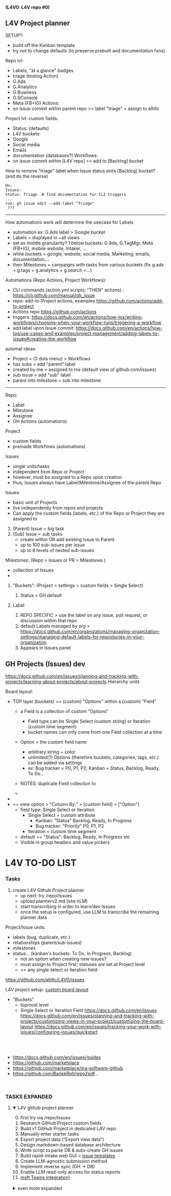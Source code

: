 #### (L4V0: L4V repo #0)
 


## L4V Project planner

SETUP?: 
- build off the Kanban template
- try not to change defaults (to preserve prebuilt and documentation fxns) 
 



Repo lvl: 
- Labels, "at a glance"  badges
- triage (testing Action) 
- G.Ads
- G.Analytics
- G.Business
- G.SConsole
- Meta (FB+IG) 
Actions: 
- on issue commit within parent repo >> label "triage" + assign to alhllc 

Project lvl:
custom fields:
- Status: (defaults)
- L4V buckets: 
- Google
- Social media
- Emails
- documentation (databases?) 
Workflows: 
- on issue commit within [L4V repo] >> add to [Backlog] bucket 


How to remove "triage" label when Issue status exits [Backlog] bucket? (and do the reverse) 

```
On:
Issues:
Status: Triage  # find documentation for CLI triggers
... 
run: gh issue edit --add-label "Triage" 
 ???

```


----------------------------------


How automations work will determine the usecase for Labels
- automation ex: G.Ads label > Google bucket
- Labels = displayed in ~all views
- set as middle granularity? 1 below buckets: G.Ads, G.TagMgr, Meta (FB+IG), mobile website, Intaker, ...
- while buckets = google, website, social media, Marketing, emails, documentation,...
- then Milestones = campaigns with tasks from various buckets (fix g.ads = g.tags + g.analytics + g.search +...)

  
Automations (Repo Actions, Project Workflows):
- CLI commands (action.yml scripts; "THEN" actions) : https://cli.github.com/manual/gh_issue
- repo: add-to-Project actions, examples https://github.com/actions/add-to-project
- Actions repo https://github.com/actions
- triggers: https://docs.github.com/en/actions/how-tos/writing-workflows/choosing-when-your-workflow-runs/triggering-a-workflow
- add label upon Issue commit: https://docs.github.com/en/actions/how-tos/use-cases-and-examples/project-management/adding-labels-to-issues#creating-the-workflow

automat ideas: 
- Project > (3 dots menu) > Workflows 
- has subs = add "parent" label
- created by me = assigned to me (default view of github.com/issues)
- sub issue = add "sub" label 
- parent into milestone = sub into milestone


----------------------------------

Repo: 
- Label
- Milestone
- Assignee
- GH Actions (automations)

Project
- custom fields
- premade Workflows (automations) 

Issues
- single units/tasks
- independent from Repo or Project
- however, must be assigned to a Repo upon creation
- thus, Issues always have Label/Milestone/Assignee of the parent Repo


Issues: 
- basic unit of Projects
- live independently from repos and projects
- Can apply the custom fields (labels, etc.) of the Repo or Project they are assigned to
1. (Parent) Issue = big task
2. (Sub) Issue = sub tasks 
   - create within OR add existing Issue to Parent
   - up to 100 sub-issues per issue
   - up to 8 levels of nested sub-issues



Milestones: (Repo > Issues or PR > Milestones )
- collection of Issues
- 


1. "Buckets": (Project > settings > custom fields > Single Select)
   1. Status = GH default

2. Label 
   1. REPO SPECIFIC > use the label on any issue, pull request, or discussion within that repo
   2. default Labels managed by org > https://docs.github.com/en/organizations/managing-organization-settings/managing-default-labels-for-repositories-in-your-organization
   3. Appears in Issues panel 




## GH Projects (Issues) dev

https://docs.github.com/en/issues/planning-and-tracking-with-projects/learning-about-projects/about-projects
Hierarchy units

Board layout: 

- TOP layer (buckets) == (custom) "Options" within a (custom) "Field" 
  -   a Field is a collection of custom "Options" 
      -   Field type can be Single Select (custom string) or Iteration (custom time segment)
      -  bucket names can only come from one Field collection at a time
   -  Option = the custom field name  
      -  arbitrary string + color
      -  unlimited(?) Options (therefore buckets, categories, tags, etc.) can be added via settings 
      -  ex: Bug tracker = P0, P1, P2; Kanban = Status, Backlog, Ready, To Do...
   -  NOTES: duplicate Field collection to  

  - 
- 
- == view option > "Column By:" > [custom field] > ["Option"]
    -  field type: Single Select or Iteration
       -  Single Select = custom attribute
          -  Kanban: "Status"  Backlog, Ready, In Progress
          -  Bug tracker: "Priority" P0, P1, P2
       -  Iteration = custom time segment
    -  default == "Status": Backlog, Ready, In Progress etc
    -  Visible in group headers and value pickers





# L4V TO-DO LIST

### Tasks

1) create L4V Github Project planner  
   - up next: try /repo/Issues
   - upload plannerv2.md (see nLM)
   - start transcribing in order to learn/dev Issues 
   - once the setup is configured, use LLM to transcribe the remaining planner data 

Project/Issue units: 
- labels (bug, duplicate, etc.) 
- relationships (parent/sub issues)
- milestones
- status... (kanban's buckets: To Do, In Progress, Backlog) 
   - not an option when creating new Issues?
   - must assign to Project first; statuses are set at Project level
   - == any single select or iteration field

https://github.com/alhllc/L4V0/issues

L4V project setup: [custom board layout](https://docs.github.com/en/issues/planning-and-tracking-with-projects/customizing-views-in-your-project/customizing-the-board-layout)
- "Buckets"
  - topmost level
  - Single Select or Iteration Field
https://docs.github.com/en/issues
https://docs.github.com/en/issues/planning-and-tracking-with-projects/customizing-views-in-your-project/customizing-the-board-layout
https://docs.github.com/en/issues/tracking-your-work-with-issues/configuring-issues/quickstart


<br>
<br>

- https://docs.github.com/en/issues/guides
- https://github.com/marketplace
- https://github.com/marketplace/jira-software-github
- https://github.com/BankkRoll/repo2pdf .. 

<br>

### TASKS EXPANDED

1) <details open>
   <summary>L4V github project planner</summary>

   0) first try via /repo/Issues  
   1) Research GitHub Project custom fields  
   2) Build v1 GitHub Project in dedicated L4V repo  
   3) Manually enter starter tasks  
   4) Export project data (“Export view data”)  
   5) Design markdown-based database architecture  
   6) Write script to parse DB & auto-create GH issues  
   7) Build rapid-intake web GUI  > [issue templates](https://docs.github.com/en/communities/using-templates-to-encourage-useful-issues-and-pull-requests/about-issue-and-pull-request-templates#issue-templates)
   8) Create LLM-agnostic submission method  
   9) Implement reverse sync (GH → DB)  
   10) Enable LLM read-only access for status reports
   11) [msft Teams integration!](https://github.com/integrations/microsoft-teams/blob/master/Readme.md) 

   <br> 

   <details>
   <summary>even more expanded</summary>
   
   
   
   1) **Research GitHub Project custom fields**  
      - Read official docs; note field types & limits  
      - Draft initial list of required custom fields  
      - **[Q1]** Specify any *must-have* fields/tags (e.g., **Priority**, **Status**, **LLM Ready**)
   
   2) **Build v1 GitHub Project in dedicated L4V repo**  
      - Create or select L4V repository  
      - Enable Projects, add custom fields/tags from Task 1  
      - **[Q2]** Use a brand-new repo or an existing one?
   
   3) **Manually enter starter tasks**  
      - Add ~5-8 varied issues to exercise every field  
      - Confirm fields render correctly in board views
   
   4) **Export project data**  
      - Use “Export view data” to download CSV/JSON  
      - Store export in project `/data/` folder for analysis
   
   5) **Design markdown-based database architecture**  
      - Map exported field names → cleaner camelCase keys  
      - Define controlled vocabularies (e.g., `status:` idea | backlog | in-progress | review | done)  
      - **[Q3]** Preferred file name and location for the DB (e.g., `project_db.md` in repo root)?
   
   6) **Write script to parse DB & create issues**  
      - Choose language (GitHub REST/GraphQL API)  
      - Parse markdown → JSON, POST to GitHub  
      - Handle updates vs. new items  
      - **[Q4]** Language preference: **Python**, **JavaScript/Node**, or other?
   
   7) **Build rapid-intake web GUI**  
      - Minimal form → writes to DB and/or GH API  
      - Consider Flask/FastAPI (Python) or Next.js (JS)  
      - Trigger backend script on submission  
      - **[Q5]** Any UI/tech-stack preferences?
   
   8) **Create LLM-agnostic submission method**  
      - Define plain-text syntax (e.g., `/add "Task" :: description :: labels`)  
      - Backend parses and enqueues creation workflow
   
   9) **Implement reverse sync (GH → DB)**  
      - Scheduled job or GitHub Action to append/merge changes back into DB  
      - Resolve conflicts (GH edits vs. DB edits)
   
   10) **Enable LLM read-only access for status reports**  
       - Host DB file in repo (public or token-scoped)  
       - Document retrieval URL or API endpoint for LLMs  
       - Optional: expose filtered JSON for easy parsing
   
   ---
   
   ### Clarifying Questions
   
   1. **[Q1]** Must-have custom fields/tags?  
   2. **[Q2]** New repo vs. existing L4V repo?  
   3. **[Q3]** Preferred database file name/location?  
   4. **[Q4]** Script language preference (Python/JS/other)?  
   5. **[Q5]** Front-end tech preference (Flask, Next.js, etc.)?
   
   </details>
   
   </details>
